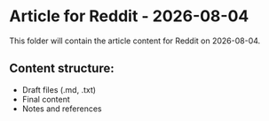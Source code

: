 # Article for Reddit - 2026-08-04

This folder will contain the article content for Reddit on 2026-08-04.

## Content structure:
- Draft files (.md, .txt)
- Final content
- Notes and references
